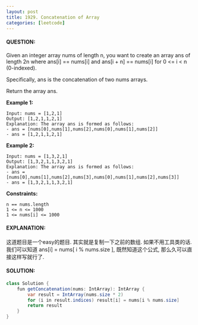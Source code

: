 ```yaml
---
layout: post
title: 1929. Concatenation of Array
categories: [leetcode]
---
```

#### QUESTION:
Given an integer array nums of length n, you want to create an array ans of length 2n where ans[i] == nums[i] and ans[i + n] == nums[i] for 0 <= i < n (0-indexed).

Specifically, ans is the concatenation of two nums arrays.

Return the array ans.

__Example 1:__
```
Input: nums = [1,2,1]
Output: [1,2,1,1,2,1]
Explanation: The array ans is formed as follows:
- ans = [nums[0],nums[1],nums[2],nums[0],nums[1],nums[2]]
- ans = [1,2,1,1,2,1]
```
__Example 2:__
```
Input: nums = [1,3,2,1]
Output: [1,3,2,1,1,3,2,1]
Explanation: The array ans is formed as follows:
- ans = [nums[0],nums[1],nums[2],nums[3],nums[0],nums[1],nums[2],nums[3]]
- ans = [1,3,2,1,1,3,2,1]
 ```

__Constraints:__
```
n == nums.length
1 <= n <= 1000
1 <= nums[i] <= 1000
```
#### EXPLANATION:

这道题目是一个easy的题目. 其实就是复制一下之前的数组. 如果不用工具类的话.   
我们可以知道 ans[i] = nums[ i % nums.size ], 既然知道这个公式, 那么久可以直接这样写就行了.

#### SOLUTION:
```java
class Solution {
    fun getConcatenation(nums: IntArray): IntArray {
        var result = IntArray(nums.size * 2)
        for (i in result.indices) result[i] = nums[i % nums.size]
        return result
    }
}
```
